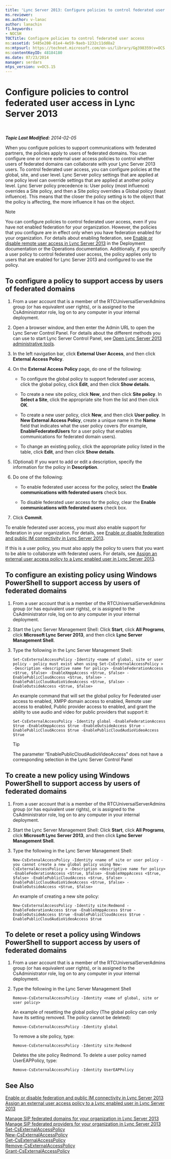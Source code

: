```yaml
---
title: 'Lync Server 2013: Configure policies to control federated user access'
ms.reviewer: 
ms.author: v-lanac
author: lanachin
f1.keywords:
- NOCSH
TOCTitle: Configure policies to control federated user access
ms:assetid: 5485e208-81e4-4e59-9aeb-1232c11dd8a2
ms:mtpsurl: https://technet.microsoft.com/en-us/library/Gg398359(v=OCS.15)
ms:contentKeyID: 48184180
ms.date: 07/23/2014
manager: serdars
mtps_version: v=OCS.15
---
```


<div data-xmlns="http://www.w3.org/1999/xhtml">

<div class="topic" data-xmlns="http://www.w3.org/1999/xhtml" data-msxsl="urn:schemas-microsoft-com:xslt" data-cs="http://msdn.microsoft.com/">

<div data-asp="https://msdn2.microsoft.com/asp">

# Configure policies to control federated user access in Lync Server 2013

</div>

<div id="mainSection">

<div id="mainBody">

<span> </span>

_**Topic Last Modified:** 2014-02-05_

When you configure policies to support communications with federated partners, the policies apply to users of federated domains. You can configure one or more external user access policies to control whether users of federated domains can collaborate with your Lync Server 2013 users. To control federated user access, you can configure policies at the global, site, and user level. Lync Server policy settings that are applied at one policy level can override settings that are applied at another policy level. Lync Server policy precedence is: User policy (most influence) overrides a Site policy, and then a Site policy overrides a Global policy (least influence). This means that the closer the policy setting is to the object that the policy is affecting, the more influence it has on the object.

<div>


> [!NOTE]  
> You can configure policies to control federated user access, even if you have not enabled federation for your organization. However, the policies that you configure are in effect only when you have federation enabled for your organization. For details about enabling federation, see <A href="lync-server-2013-enable-or-disable-remote-user-access.md">Enable or disable remote user access in Lync Server 2013</A> in the Deployment documentation or the Operations documentation. Additionally, if you specify a user policy to control federated user access, the policy applies only to users that are enabled for Lync Server 2013 and configured to use the policy.



</div>

<div>

## To configure a policy to support access by users of federated domains

1.  From a user account that is a member of the RTCUniversalServerAdmins group (or has equivalent user rights), or is assigned to the CsAdministrator role, log on to any computer in your internal deployment.

2.  Open a browser window, and then enter the Admin URL to open the Lync Server Control Panel. For details about the different methods you can use to start Lync Server Control Panel, see [Open Lync Server 2013 administrative tools](lync-server-2013-open-lync-server-administrative-tools.md).

3.  In the left navigation bar, click **External User Access**, and then click **External Access Policy**.

4.  On the **External Access Policy** page, do one of the following:
    
      - To configure the global policy to support federated user access, click the global policy, click **Edit**, and then click **Show details**.
    
      - To create a new site policy, click **New**, and then click **Site policy**. In **Select a Site**, click the appropriate site from the list and then click **OK**.
    
      - To create a new user policy, click **New**, and then click **User policy**. In **New External Access Policy**, create a unique name in the **Name** field that indicates what the user policy covers (for example, **EnableFederatedUsers** for a user policy that enables communications for federated domain users).
    
      - To change an existing policy, click the appropriate policy listed in the table, click **Edit**, and then click **Show details**.

5.  (Optional) If you want to add or edit a description, specify the information for the policy in **Description**.

6.  Do one of the following:
    
      - To enable federated user access for the policy, select the **Enable communications with federated users** check box.
    
      - To disable federated user access for the policy, clear the **Enable communications with federated users** check box.

7.  Click **Commit**.

To enable federated user access, you must also enable support for federation in your organization. For details, see [Enable or disable federation and public IM connectivity in Lync Server 2013](lync-server-2013-enable-or-disable-federation-and-public-im-connectivity.md).

If this is a user policy, you must also apply the policy to users that you want to be able to collaborate with federated users. For details, see [Assign an external user access policy to a Lync enabled user in Lync Server 2013](lync-server-2013-assign-an-external-user-access-policy-to-a-lync-enabled-user.md).

</div>

<div>

## To configure an existing policy using Windows PowerShell to support access by users of federated domains

1.  From a user account that is a member of the RTCUniversalServerAdmins group (or has equivalent user rights), or is assigned to the CsAdministrator role, log on to any computer in your internal deployment.

2.  Start the Lync Server Management Shell: Click **Start**, click **All Programs**, click **Microsoft Lync Server 2013**, and then click **Lync Server Management Shell**.

3.  Type the following in the Lync Server Management Shell:
    
        Set-CsExternalAccessPolicy -Identity <name of global, site or user policy - policy must exist when using Set-CsExternalAccessPolicy > -Description <descriptive name for policy> -EnableFederationAccess <$true, $false> -EnableXmppAccess <$true, $false> -EnablePublicCloudAccess <$true, $false> -EnablePublicCloudAudioVideoAccess <$true, $false> -EnableOutsideAccess <$true, $false>
    
    An example command that will set the global policy for Federated user access to enabled, XMPP domain access to enabled, Remote user access to enabled, Public provider access to enabled, and grant the ability to use audio and video for public providers that support it:
    
        Set-CsExternalAccessPolicy -Identity global -EnableFederationAccess $true -EnableXmppAccess $true -EnableOutsideAccess $true -EnablePublicCloudAccess $true -EnablePublicCloudAudioVideoAccess $true
    
    <div>
    

    > [!TIP]  
    > The parameter “EnablePublicCloudAudioVideoAccess” does not have a corresponding selection in the Lync Server Control Panel

    
    </div>

</div>

<div>

## To create a new policy using Windows PowerShell to support access by users of federated domains

1.  From a user account that is a member of the RTCUniversalServerAdmins group (or has equivalent user rights), or is assigned to the CsAdministrator role, log on to any computer in your internal deployment.

2.  Start the Lync Server Management Shell: Click **Start**, click **All Programs**, click **Microsoft Lync Server 2013**, and then click **Lync Server Management Shell**.

3.  Type the following in the Lync Server Management Shell:
    
        New-CsExtenalAccessPolicy -Identity <name of site or user policy - you cannot create a new global policy using New-CsExternalAccessPolicy > -Description <descriptive name for policy> -EnableFederationAccess <$true, $false> -EnableXmppAccess <$true, $false> -EnablePublicCloudAccess <$true, $false> -EnablePublicCloudAudioVideoAccess <$true, $false> -EnableOutsideAccess <$true, $false>
    
    An example of creating a new site policy:
    
        New-CsExternalAccessPolicy -Identity site:Redmond -EnableFederationAccess $true -EnableXmppAccess $true -EnableOutsideAccess $true -EnablePublicCloudAccess $true -EnablePublicCloudAudioVideoAccess $true

</div>

<div>

## To delete or reset a policy using Windows PowerShell to support access by users of federated domains

1.  From a user account that is a member of the RTCUniversalServerAdmins group (or has equivalent user rights), or is assigned to the CsAdministrator role, log on to any computer in your internal deployment.

2.  Type the following in the Lync Server Management Shell
    
        Remove-CsExternalAccessPolicy -Identity <name of global, site or user policy> 
    
    An example of resetting the global policy (The global policy can only have its setting removed. The policy cannot be deleted):
    
        Remove-CsExternalAccessPolicy -Identity global 
    
    To remove a site policy, type:
    
        Remove-CsExternalAccessPolicy -Identity site:Redmond 
    
    Deletes the site policy Redmond. To delete a user policy named UserEAPPolicy, type:
    
        Remove-CsExternalAccessPolicy -Identity UserEAPPolicy

</div>

<div>

## See Also


[Enable or disable federation and public IM connectivity in Lync Server 2013](lync-server-2013-enable-or-disable-federation-and-public-im-connectivity.md)  
[Assign an external user access policy to a Lync enabled user in Lync Server 2013](lync-server-2013-assign-an-external-user-access-policy-to-a-lync-enabled-user.md)  


[Manage SIP federated domains for your organization in Lync Server 2013](lync-server-2013-manage-sip-federated-domains-for-your-organization.md)  
[Manage SIP federated providers for your organization in Lync Server 2013](lync-server-2013-manage-sip-federated-providers-for-your-organization.md)  
[Set-CsExternalAccessPolicy](https://docs.microsoft.com/powershell/module/skype/Set-CsExternalAccessPolicy)  
[New-CsExternalAccessPolicy](https://docs.microsoft.com/powershell/module/skype/New-CsExternalAccessPolicy)  
[Get-CsExternalAccessPolicy](https://docs.microsoft.com/powershell/module/skype/Get-CsExternalAccessPolicy)  
[Remove-CsExternalAccessPolicy](https://docs.microsoft.com/powershell/module/skype/Remove-CsExternalAccessPolicy)  
[Grant-CsExternalAccessPolicy](https://docs.microsoft.com/powershell/module/skype/Grant-CsExternalAccessPolicy)  
  

</div>

</div>

<span> </span>

</div>

</div>

</div>

